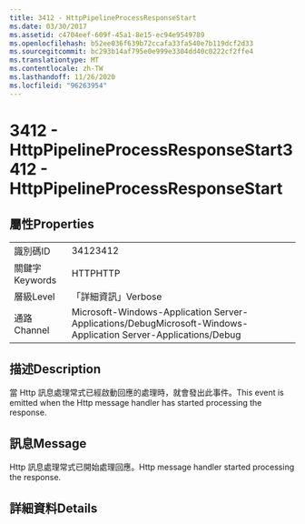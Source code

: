 ```yaml
---
title: 3412 - HttpPipelineProcessResponseStart
ms.date: 03/30/2017
ms.assetid: c4704eef-609f-45a1-8e15-ec94e9549789
ms.openlocfilehash: b52ee036f639b72ccafa33fa540e7b119dcf2d33
ms.sourcegitcommit: bc293b14af795e0e999e3304dd40c0222cf2ffe4
ms.translationtype: MT
ms.contentlocale: zh-TW
ms.lasthandoff: 11/26/2020
ms.locfileid: "96263954"
---
```

# <a name="3412---httppipelineprocessresponsestart"></a><span data-ttu-id="86557-102">3412 - HttpPipelineProcessResponseStart</span><span class="sxs-lookup"><span data-stu-id="86557-102">3412 - HttpPipelineProcessResponseStart</span></span>

## <a name="properties"></a><span data-ttu-id="86557-103">屬性</span><span class="sxs-lookup"><span data-stu-id="86557-103">Properties</span></span>  
  
|||  
|-|-|  
|<span data-ttu-id="86557-104">識別碼</span><span class="sxs-lookup"><span data-stu-id="86557-104">ID</span></span>|<span data-ttu-id="86557-105">3412</span><span class="sxs-lookup"><span data-stu-id="86557-105">3412</span></span>|  
|<span data-ttu-id="86557-106">關鍵字</span><span class="sxs-lookup"><span data-stu-id="86557-106">Keywords</span></span>|<span data-ttu-id="86557-107">HTTP</span><span class="sxs-lookup"><span data-stu-id="86557-107">HTTP</span></span>|  
|<span data-ttu-id="86557-108">層級</span><span class="sxs-lookup"><span data-stu-id="86557-108">Level</span></span>|<span data-ttu-id="86557-109">「詳細資訊」</span><span class="sxs-lookup"><span data-stu-id="86557-109">Verbose</span></span>|  
|<span data-ttu-id="86557-110">通路</span><span class="sxs-lookup"><span data-stu-id="86557-110">Channel</span></span>|<span data-ttu-id="86557-111">Microsoft-Windows-Application Server-Applications/Debug</span><span class="sxs-lookup"><span data-stu-id="86557-111">Microsoft-Windows-Application Server-Applications/Debug</span></span>|  
  
## <a name="description"></a><span data-ttu-id="86557-112">描述</span><span class="sxs-lookup"><span data-stu-id="86557-112">Description</span></span>  

 <span data-ttu-id="86557-113">當 Http 訊息處理常式已經啟動回應的處理時，就會發出此事件。</span><span class="sxs-lookup"><span data-stu-id="86557-113">This event is emitted when the Http message handler has started processing the response.</span></span>  
  
## <a name="message"></a><span data-ttu-id="86557-114">訊息</span><span class="sxs-lookup"><span data-stu-id="86557-114">Message</span></span>  

 <span data-ttu-id="86557-115">Http 訊息處理常式已開始處理回應。</span><span class="sxs-lookup"><span data-stu-id="86557-115">Http message handler started processing the response.</span></span>  
  
## <a name="details"></a><span data-ttu-id="86557-116">詳細資料</span><span class="sxs-lookup"><span data-stu-id="86557-116">Details</span></span>
